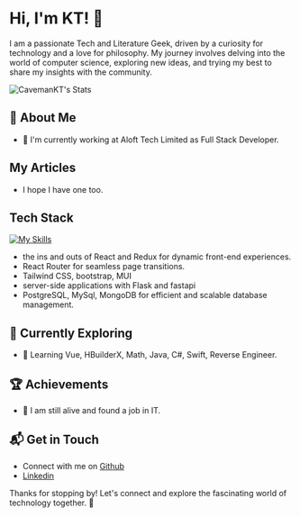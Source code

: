 # Hi, I'm KT! 👋

I am a passionate Tech and Literature Geek, driven by a curiosity for technology and a love for philosophy. My journey involves delving into the world of computer science, exploring new ideas, and trying my best to share my insights with the community.

![CavemanKT's Stats](https://github-readme-stats.vercel.app/api?username=CavemanKT&theme=vue-dark&show_icons=true&hide_border=true&count_private=true)

## 🚀 About Me
- 🔭 I'm currently working at Aloft Tech Limited as Full Stack Developer.

## My Articles
- I hope I have one too.

## Tech Stack
[![My Skills](https://skillicons.dev/icons?i=js,html,css,bootstrap,tailwindcss,react,nodejs,express,nextjs,python,fastapi,flask,mongodb,postgresql,mysql,redis)](https://skillicons.dev)
- the ins and outs of React and Redux for dynamic front-end experiences.
- React Router for seamless page transitions.
- Tailwind CSS, bootstrap, MUI
- server-side applications with Flask and fastapi
- PostgreSQL, MySql, MongoDB for efficient and scalable database management.
  
## 🌱 Currently Exploring
- 🚀 Learning Vue, HBuilderX, Math, Java, C#, Swift, Reverse Engineer.

 ## 🏆 Achievements
- 🌟 I am still alive and found a job in IT.

## 📬 Get in Touch

- Connect with me on [Github](https://cavemankt.github.io/)
- [Linkedin](https://www.linkedin.com/in/king-to-li-2b4612b0/)

Thanks for stopping by! Let's connect and explore the fascinating world of technology together. 🚀
